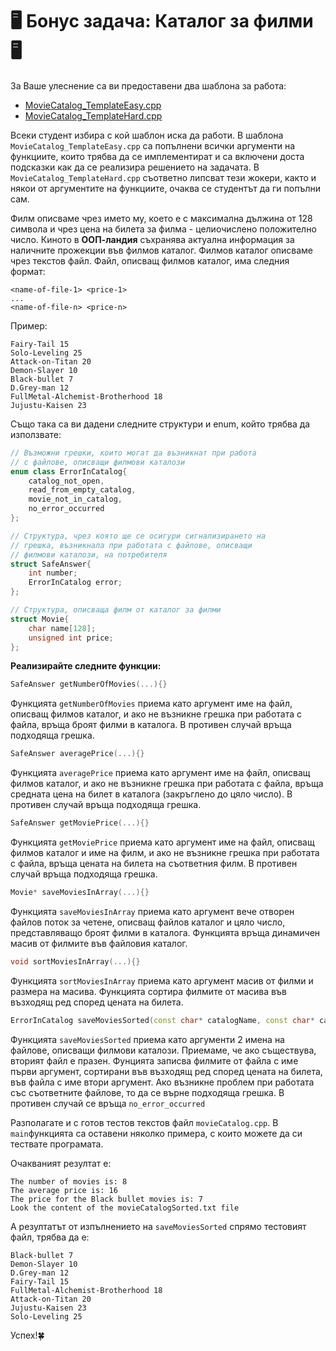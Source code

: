 # 🖥️ Бонус задача: Каталог за филми 🖥️

За Ваше улеснение са ви предоставени два шаблона за работа:
- [MovieCatalog_TemplateEasy.cpp](MovieCatalog_TemplateEasy.cpp)
- [MovieCatalog_TemplateHard.cpp](MovieCatalog_TemplateHard.cpp)

Всеки студент избира с кой шаблон иска да работи. 
В шаблона `MovieCatalog_TemplateEasy.cpp` са попълнени всички аргументи на функциите, които трябва да се имплементират и са включени доста подсказки как да се реализира решението на задачата. В `MovieCatalog_TemplateHard.cpp` съответно липсват тези жокери, както и някои от аргументите на функциите, очаква се студентът да ги попълни сам.

Филм описваме чрез името му, което е с максимална дължина от 128 символа и чрез цена на билета за филма - целиочислено положително число. Киното в **ООП-ландия** съхранява актуална информация за наличните прожекции във филмов каталог. Филмов каталог описваме чрез текстов файл. Файл, описващ филмов каталог, има следния формат:
```
<name-of-file-1> <price-1>
...
<name-of-file-n> <price-n>
```
Пример:

```
Fairy-Tail 15
Solo-Leveling 25
Attack-on-Titan 20
Demon-Slayer 10
Black-bullet 7
D.Grey-man 12
FullMetal-Alchemist-Brotherhood 18
Jujustu-Kaisen 23
```
Също така са ви дадени следните структури и enum, който трябва да използвате:

```cpp
// Възможни грешки, които могат да възникнат при работа
// с файлове, описващи филмови каталози
enum class ErrorInCatalog{
    catalog_not_open,
    read_from_empty_catalog,
    movie_not_in_catalog,
    no_error_occurred
};

// Структура, чрез която ще се осигури сигнализирането на 
// грешка, възникнала при работата с файлове, описващи
// филмови каталози, на потребителя 
struct SafeAnswer{
    int number;
    ErrorInCatalog error;
};

// Структура, описваща филм от каталог за филми
struct Movie{
    char name[128];
    unsigned int price;
};
```

**Реализирайте следните функции:**

```cpp
SafeAnswer getNumberOfMovies(...){}
```
Функцията `getNumberOfMovies` приема като аргумент име на файл, описващ филмов каталог, и ако не възникне грешка при работата с файла, връща броят филми в каталога. В противен случай връща подходяща грешка.

```cpp
SafeAnswer averagePrice(...){}
```
Функцията `averagePrice` приема като аргумент име на файл, описващ филмов каталог, и ако не възникне грешка при работата с файла, връща средната цена на билет в каталога (закръглено до цяло число). В противен случай връща подходяща грешка.

```cpp
SafeAnswer getMoviePrice(...){}
```
Функцията `getМоviePrice` приема като аргумент име на файл, описващ филмов каталог и име на филм, и ако не възникне грешка при работата с файла, връща цената на билета на съответния филм. В противен случай връща подходяща грешка.

```cpp
Movie* saveMoviesInArray(...){}
``` 
Функцията `saveMoviesInArray` приема като аргумент вече отворен файлов поток за четене, описващ файлов каталог и цяло число, представляващо броят филми в каталога. Функцията връща динамичен масив от филмите във файловия каталог.

```cpp
void sortMoviesInArray(...){}
```
Функцията `sortMoviesInArray` приема като аргумент масив от филми и размера на масива. Функцията сортира филмите от масива във възходящ ред според цената на билета. 


```cpp
ErrorInCatalog saveMoviesSorted(const char* catalogName, const char* catalogSortedName){}
```
Функцията `saveMoviesSorted` приема като аргументи 2 имена на файлове, описващи филмови каталози. Приемаме, че ако съществува, вторият файл е празен. Фунцията записва филмите от файла с име първи аргумент, сортирани във възходящ ред според цената на билета, във файла с име втори аргумент. Ако възникне проблем при работата със съответните файлове, то да се върне подходяща грешка. В противен случай се връща `no_error_occurred`

Разполагате и с готов тестов текстов файл `movieCatalog.cpp`. В `main`функцията са оставени няколко примера, с които можете да си тествате програмата.

Очакваният резултат е: 
```
The number of movies is: 8
The average price is: 16
The price for the Black bullet movies is: 7
Look the content of the movieCatalogSorted.txt file
```

А резултатът от изпълнението на `saveMoviesSorted` спрямо тестовият файл, трябва да е:

```
Black-bullet 7
Demon-Slayer 10
D.Grey-man 12
Fairy-Tail 15
FullMetal-Alchemist-Brotherhood 18
Attack-on-Titan 20
Jujustu-Kaisen 23
Solo-Leveling 25
```

Успех!🍀